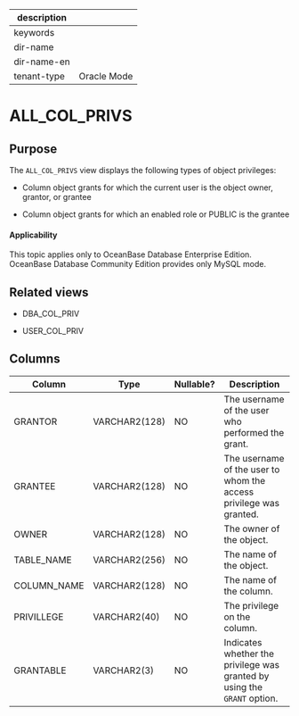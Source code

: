 | description ||
|---|---|
| keywords ||
| dir-name ||
| dir-name-en ||
| tenant-type | Oracle Mode |

# ALL_COL_PRIVS

## Purpose

The `ALL_COL_PRIVS` view displays the following types of object privileges:

* Column object grants for which the current user is the object owner, grantor, or grantee

* Column object grants for which an enabled role or PUBLIC is the grantee

<main id="notice" >
    <h4>Applicability</h4>
    <p>This topic applies only to OceanBase Database Enterprise Edition. OceanBase Database Community Edition provides only MySQL mode. </p>
  </main>

## Related views

* DBA_COL_PRIV

* USER_COL_PRIV

## Columns

| **Column** | **Type** | **Nullable?** | **Description** |
|-------------|---------------|----------------|---------------|
| GRANTOR | VARCHAR2(128) | NO | The username of the user who performed the grant. |
| GRANTEE | VARCHAR2(128) | NO | The username of the user to whom the access privilege was granted. |
| OWNER | VARCHAR2(128) | NO | The owner of the object. |
| TABLE_NAME | VARCHAR2(256) | NO | The name of the object. |
| COLUMN_NAME | VARCHAR2(128) | NO | The name of the column. |
| PRIVILLEGE | VARCHAR2(40) | NO | The privilege on the column. |
| GRANTABLE | VARCHAR2(3) | NO | Indicates whether the privilege was granted by using the `GRANT` option. |
